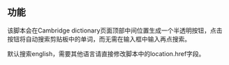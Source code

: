 ## 功能
该脚本会在Cambridge dictionary页面顶部中间位置生成一个半透明按钮，点击按钮将自动搜索剪贴板中的单词，而无需在输入框中输入再点搜索。

默认搜索english，需要其他语言请直接修改脚本中的location.href字段。